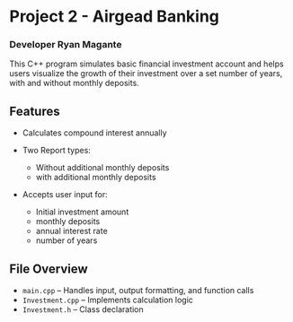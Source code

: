 # Project 2 - Airgead Banking

### Developer Ryan Magante

This C++ program simulates basic financial investment account and helps users visualize the growth of their investment over a set number of years, with and without monthly deposits.

## Features

- Calculates compound interest annually
- Two Report types: 
    - Without additional monthly deposits
    - with additional monthly deposits

- Accepts user input for:
    - Initial investment amount
    - monthly deposits
    - annual interest rate
    - number of years

## File Overview

- `main.cpp` – Handles input, output formatting, and function calls
- `Investment.cpp` – Implements calculation logic 
- `Investment.h` – Class declaration 